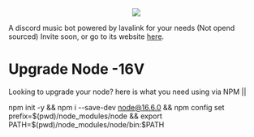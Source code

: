 <center><img src="https://capsule-render.vercel.app/api?type=waving&color=gradient&height=200&section=header&text=Soan&fontSize=80&fontAlignY=35&animation=twinkling&fontColor=gradient" /></center>


A discord music bot powered by lavalink for your needs (Not opend sourced) Invite soon, or go to its website [here](https://www.bedsradio.ml).

# Upgrade Node -16V

Looking to upgrade your node? here is what you need using via NPM ||

npm init -y && npm i --save-dev node@16.6.0 && npm config set prefix=$(pwd)/node_modules/node && export PATH=$(pwd)/node_modules/node/bin:$PATH
